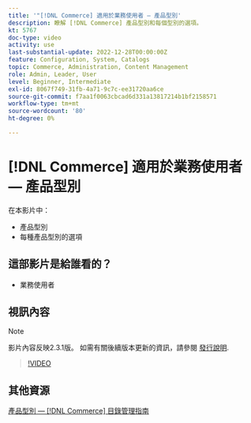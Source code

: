 ```yaml
---
title: '"[!DNL Commerce] 適用於業務使用者 — 產品型別'
description: 瞭解 [!DNL Commerce] 產品型別和每個型別的選項。
kt: 5767
doc-type: video
activity: use
last-substantial-update: 2022-12-28T00:00:00Z
feature: Configuration, System, Catalogs
topic: Commerce, Administration, Content Management
role: Admin, Leader, User
level: Beginner, Intermediate
exl-id: 8067f749-31fb-4a71-9c7c-ee31720aa6ce
source-git-commit: f7aa1f0063cbcad6d331a13817214b1bf2158571
workflow-type: tm+mt
source-wordcount: '80'
ht-degree: 0%

---
```


# [!DNL Commerce] 適用於業務使用者 — 產品型別

在本影片中：

- 產品型別
- 每種產品型別的選項

## 這部影片是給誰看的？

- 業務使用者

## 視訊內容

>[!NOTE]
>
>影片內容反映2.3.1版。 如需有關後續版本更新的資訊，請參閱 [發行說明](https://experienceleague.adobe.com/docs/commerce-operations/release/notes/overview.html).

>[!VIDEO](https://video.tv.adobe.com/v/35952?quality=12&learn=on)

## 其他資源

[產品型別 —  [!DNL Commerce] 目錄管理指南](https://experienceleague.adobe.com/docs/commerce-admin/catalog/products/product-create.html#product-types)
